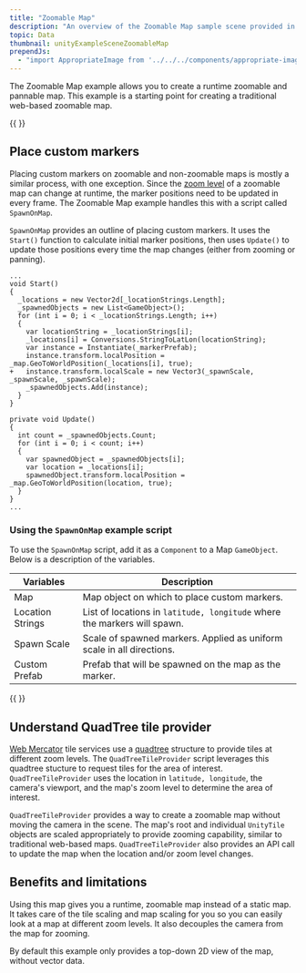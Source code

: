 ```yaml
---
title: "Zoomable Map"
description: "An overview of the Zoomable Map sample scene provided in the Mapbox Maps SDK for Unity."
topic: Data
thumbnail: unityExampleSceneZoomableMap
prependJs:
  - "import AppropriateImage from '../../../components/appropriate-image';"
---
```


The Zoomable Map example allows you to create a runtime zoomable and pannable map. This example is a starting point for creating a traditional web-based zoomable map.

{{
  <AppropriateImage imageId="unityExampleSceneZoomableMap" />
}}

## Place custom markers

Placing custom markers on zoomable and non-zoomable maps is mostly a similar process, with one exception. Since the [zoom level](https://www.mapbox.com/help/define-zoom-level/) of a zoomable map can change at runtime, the marker positions need to be updated in every frame. The Zoomable Map example handles this with a script called `SpawnOnMap`.

`SpawnOnMap` provides an outline of placing custom markers. It uses the `Start()` function to calculate initial marker positions, then uses `Update()` to update those positions every time the map changes (either from zooming or panning).

```
...
void Start()
{
  _locations = new Vector2d[_locationStrings.Length];
  _spawnedObjects = new List<GameObject>();
  for (int i = 0; i < _locationStrings.Length; i++)
  {
    var locationString = _locationStrings[i];
    _locations[i] = Conversions.StringToLatLon(locationString);
    var instance = Instantiate(_markerPrefab);
    instance.transform.localPosition = _map.GeoToWorldPosition(_locations[i], true);
+   instance.transform.localScale = new Vector3(_spawnScale, _spawnScale, _spawnScale);
    _spawnedObjects.Add(instance);
  }
}

private void Update()
{
  int count = _spawnedObjects.Count;
  for (int i = 0; i < count; i++)
  {
    var spawnedObject = _spawnedObjects[i];
    var location = _locations[i];
    spawnedObject.transform.localPosition = _map.GeoToWorldPosition(location, true);
  }
}
...
```

### Using the `SpawnOnMap` example script

To use the `SpawnOnMap` script, add it as a `Component` to a Map `GameObject`. Below is a description of the variables.

| Variables | Description |
|-----------|-------------|
| Map | Map object on which to place custom markers.|
| Location Strings | List of locations in `latitude, longitude` where the markers will spawn. |
| Spawn Scale | Scale of spawned markers. Applied as uniform scale in all directions.|
| Custom Prefab | Prefab that will be spawned on the map as the marker.|

{{
  <AppropriateImage imageId="unitySdkDocSpawnonmap" className="block mx-auto" />
}}

## Understand QuadTree tile provider

[Web Mercator](https://en.wikipedia.org/wiki/Web_Mercator) tile services use a [quadtree](https://www.mapbox.com/help/define-quadtree/) structure to provide tiles at different zoom levels. The `QuadTreeTileProvider` script leverages this quadtree stucture to request tiles for the area of interest. `QuadTreeTileProvider` uses the location in `latitude, longitude`, the camera's viewport, and the map's zoom level to determine the area of interest.  

`QuadTreeTileProvider` provides a way to create a zoomable map without moving the camera in the scene. The map's root and individual `UnityTile` objects are scaled appropriately to provide zooming capability, similar to traditional web-based maps. `QuadTreeTileProvider` also provides an API call to update the map when the location and/or zoom level changes.

## Benefits and limitations

Using this map gives you a runtime, zoomable map instead of a static map. It takes care of the tile scaling and map scaling for you so you can easily look at a map at different zoom levels. It also decouples the camera from the map for zooming.

By default this example only provides a top-down 2D view of the map, without vector data.

